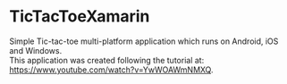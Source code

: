 # TicTacToeXamarin

Simple Tic-tac-toe multi-platform application which runs on Android, iOS and Windows. <br>
This application was created following the tutorial at: https://www.youtube.com/watch?v=YwWOAWmNMXQ.